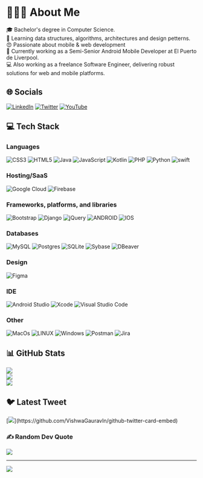 # 👨🏻‍💻 About Me

🎓 Bachelor's degree in Computer Science. <br>🧠 Learning data structures, algorithms, architectures and design petterns. <br>😍 Passionate about mobile & web development <br>📱 Currently working as a Semi-Senior Android Mobile Developer at El Puerto de Liverpool. <br>💻 Also working as a freelance Software Engineer, delivering robust solutions for web and mobile platforms.

## 🌐 Socials

[![LinkedIn](https://img.shields.io/badge/LinkedIn-%230077B5.svg?logo=linkedin&logoColor=white)](https://linkedin.com/in/victor-hugo-gallegos-mota-462102253)  [![Twitter](https://img.shields.io/badge/Twitter-%231DA1F2.svg?logo=Twitter&logoColor=white)](https://twitter.com/De_Gallegos_) [![YouTube](https://img.shields.io/badge/YouTube-%23FF0000.svg?logo=YouTube&logoColor=white)](https://youtube.com/@VictorLiverpoolDev7669) 

## 💻 Tech Stack

### Languages

![CSS3](https://img.shields.io/badge/css3-%231572B6.svg?style=for-the-badge&logo=css3&logoColor=white) ![HTML5](https://img.shields.io/badge/html5-%23E34F26.svg?style=for-the-badge&logo=html5&logoColor=white) ![Java](https://img.shields.io/badge/java-%23ED8B00.svg?style=for-the-badge&logo=java&logoColor=white) ![JavaScript](https://img.shields.io/badge/javascript-%23323330.svg?style=for-the-badge&logo=javascript&logoColor=%23F7DF1E) ![Kotlin](https://img.shields.io/badge/kotlin-%2320232a.svg?style=for-the-badge&logo=kotlin&logoColor=white&logoColor=#650099) ![PHP](https://img.shields.io/badge/php-%23777BB4.svg?style=for-the-badge&logo=php&logoColor=white) ![Python](https://img.shields.io/badge/python-3670A0?style=for-the-badge&logo=python&logoColor=ffdd54) ![swift]( https://img.shields.io/badge/swift-%23FA7343.svg?style=for-the-badge&logo=swift&logoColor=white)

### Hosting/SaaS

![Google Cloud](https://img.shields.io/badge/Google%20Cloud-%234285F4.svg?style=for-the-badge&logo=google-cloud&logoColor=white) ![Firebase](https://img.shields.io/badge/firebase-%23039BE5.svg?style=for-the-badge&logo=firebase) 

### Frameworks, platforms, and libraries
 ![Bootstrap](https://img.shields.io/badge/bootstrap-%23563D7C.svg?style=for-the-badge&logo=bootstrap&logoColor=white) ![Django](https://img.shields.io/badge/django-%23092E20.svg?style=for-the-badge&logo=django&logoColor=white) ![jQuery](https://img.shields.io/badge/jquery-%230769AD.svg?style=for-the-badge&logo=jquery&logoColor=white) ![ANDROID](https://img.shields.io/badge/android-%2320232a.svg?style=for-the-badge&logo=android&logoColor=%a4c639) ![IOS](https://img.shields.io/badge/ios-%23000000.svg?style=for-the-badge&logo=apple&logoColor=white)

### Databases

![MySQL](https://img.shields.io/badge/mysql-%2300f.svg?style=for-the-badge&logo=mysql&logoColor=white) ![Postgres](https://img.shields.io/badge/postgres-%23316192.svg?style=for-the-badge&logo=postgresql&logoColor=white) ![SQLite](https://img.shields.io/badge/sqlite-%2307405e.svg?style=for-the-badge&logo=sqlite&logoColor=white) ![Sybase](https://img.shields.io/badge/Sybase-00A6AE?style=for-the-badge&logo=sybase&logoColor=white) ![DBeaver](https://img.shields.io/badge/DBeaver-005286?style=for-the-badge&logo=dbeaver&logoColor=white)

### Design

![Figma](https://img.shields.io/badge/figma-%23F24E1E.svg?style=for-the-badge&logo=figma&logoColor=white) 

### IDE

![Android Studio](https://img.shields.io/badge/Android%20Studio-3DDC84?style=for-the-badge&logo=android-studio&logoColor=white) ![Xcode](https://img.shields.io/badge/Xcode-1575F9?style=for-the-badge&logo=xcode&logoColor=white)  ![Visual Studio Code](https://img.shields.io/badge/Visual%20Studio%20Code-007ACC?style=for-the-badge&logo=code&logoColor=white)

### Other

![MacOs](https://img.shields.io/badge/mac%20os-000000?style=for-the-badge&logo=apple&logoColor=white) ![LINUX](https://img.shields.io/badge/Linux-FCC624?style=for-the-badge&logo=linux&logoColor=black) ![Windows](https://img.shields.io/badge/Windows-0078D6?style=for-the-badge&logo=windows&logoColor=white) ![Postman](https://img.shields.io/badge/Postman-FF6C37?style=for-the-badge&logo=postman&logoColor=white) ![Jira](https://img.shields.io/badge/Jira-%23026AA7.svg?style=for-the-badge&logo=Jira&logoColor=white)



## 📊 GitHub Stats

![](https://github-readme-stats.vercel.app/api?username=VictorDeGallegos&theme=algolia&hide_border=false&include_all_commits=true&count_private=false)<br/>
![](https://github-readme-streak-stats.herokuapp.com/?user=VictorDeGallegos&theme=algolia&hide_border=false)<br/>
![](https://github-readme-stats.vercel.app/api/top-langs/?username=VictorDeGallegos&theme=algolia&hide_border=false&include_all_commits=true&count_private=false&layout=compact&langs_count=10)

## 🐦 Latest Tweet

[![](https://gtce.itsvg.in/api?username=De_Gallegos_)](https://github.com/VishwaGauravIn/github-twitter-card-embed)

### ✍️ Random Dev Quote

![](https://quotes-github-readme.vercel.app/api?type=horizontal&theme=algolia)

---
[![](https://visitcount.itsvg.in/api?id=VictorDeGallegos&icon=0&color=1)](https://visitcount.itsvg.in)

<!-- Proudly created with GPRM ( https://gprm.itsvg.in ) -->
